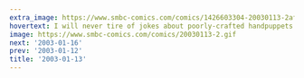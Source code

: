 ```yaml
---
extra_image: https://www.smbc-comics.com/comics/1426603304-20030113-2after.png
hovertext: I will never tire of jokes about poorly-crafted handpuppets.
image: https://www.smbc-comics.com/comics/20030113-2.gif
next: '2003-01-16'
prev: '2003-01-12'
title: '2003-01-13'
---
```

